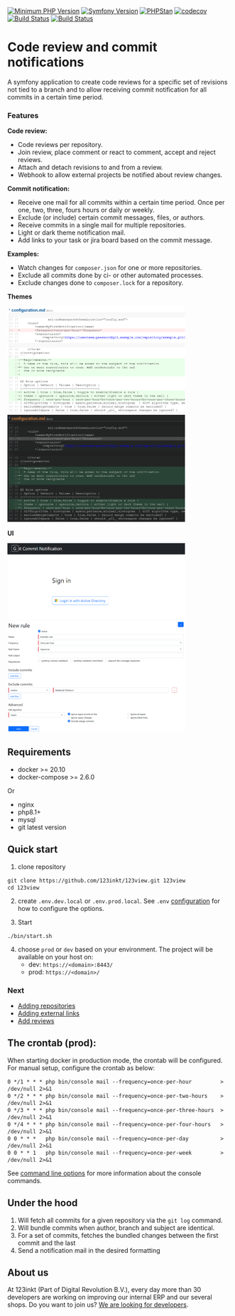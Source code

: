 [![Minimum PHP Version](https://img.shields.io/badge/php-%3E%3D%208.1-8892BF)](https://php.net/)
[![Symfony Version](https://img.shields.io/badge/symfony-6.1-4BC51D)](https://symfony.com/releases)
[![PHPStan](https://img.shields.io/badge/phpstan-enabled-4BC51D)](https://www.phpstan.com/)
[![codecov](https://codecov.io/gh/codecov/uploader/branch/master/graph/badge.svg?token=YHSPPVEDPJ)](https://codecov.io/gh/codecov/uploader)
[![Build Status](https://github.com/123inkt/123view/workflows/Check/badge.svg?branch=master)](https://github.com/123inkt/123view/actions)
[![Build Status](https://github.com/123inkt/123view/workflows/Test/badge.svg?branch=master)](https://github.com/123inkt/123view/actions)

# Code review and commit notifications
A symfony application to create code reviews for a specific set of revisions not tied to a branch and to allow receiving commit notification for all commits in a certain time period.

### Features

**Code review:**
- Code reviews per repository.
- Join review, place comment or react to comment, accept and reject reviews.
- Attach and detach revisions to and from a review.
- Webhook to allow external projects be notified about review changes.

**Commit notification:**
- Receive one mail for all commits within a certain time period. Once per one, two, three, fours hours or daily or weekly.
- Exclude (or include) certain commit messages, files, or authors.
- Receive commits in a single mail for multiple repositories.
- Light or dark theme notification mail.
- Add links to your task or jira board based on the commit message.

**Examples:**
- Watch changes for `composer.json` for one or more repositories.
- Exclude all commits done by ci- or other automated processes.
- Exclude changes done to `composer.lock` for a repository.

**Themes**

<img src="docs/images/upsource.png" alt="Upsource" title="Upsource" width="400">
<img src="docs/images/darcula.png" alt="Darcula" title="Darcula" width="400">

**UI**

<img src="docs/images/login.png" alt="Login screen" title="Login screen" width="400">
<img src="docs/images/add-rule.png" alt="Add rule" title="Add rule" width="400">

## Requirements

- docker >= 20.10
- docker-compose >= 2.6.0

Or

- nginx
- php8.1+
- mysql
- git latest version

## Quick start

1) clone repository
```shell
git clone https://github.com/123inkt/123view.git 123view
cd 123view
```
2) create `.env.dev.local` or `.env.prod.local`. See `.env` [configuration](docs/configuration.md) for how to configure the options.

3) Start
```shell
./bin/start.sh
```
4) choose `prod` or `dev` based on your environment. The project will be available on your host on:
   - dev: `https://<domain>:8443/`
   - prod: `https://<domain>/`

### Next
- [Adding repositories](docs/adding-repositories.md)
- [Adding external links](docs/adding-external-link.md)
- [Add reviews](docs/indexing-repositories.md)

## The crontab (prod):

When starting docker in production mode, the crontab will be configured. For manual setup, configure the crontab as below:

```shell
0 */1 * * * php bin/console mail --frequency=once-per-hour         > /dev/null 2>&1
0 */2 * * * php bin/console mail --frequency=once-per-two-hours    > /dev/null 2>&1
0 */3 * * * php bin/console mail --frequency=once-per-three-hours  > /dev/null 2>&1
0 */4 * * * php bin/console mail --frequency=once-per-four-hours   > /dev/null 2>&1
0 0 * * *   php bin/console mail --frequency=once-per-day          > /dev/null 2>&1
0 0 * * 1   php bin/console mail --frequency=once-per-week         > /dev/null 2>&1
```

See [command line options](docs/command-line.md) for more information about the console commands.

## Under the hood

1) Will fetch all commits for a given repository via the `git log` command.
2) Will bundle commits when author, branch and subject are identical.
3) For a set of commits, fetches the bundled changes between the first commit and the last
4) Send a notification mail in the desired formatting

## About us

At 123inkt (Part of Digital Revolution B.V.), every day more than 30 developers are working on improving our internal ERP and our several shops. Do
you want to join us? [We are looking for developers](https://www.werkenbij123inkt.nl/vacatures).
